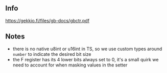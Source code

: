 ## Info

https://gekkio.fi/files/gb-docs/gbctr.pdf

## Notes

- there is no native u8int or u16int in TS, so we use custom types around `number` to indicate the desired bit size
- the F register has its 4 lower bits always set to 0, it's a small quirk we need to account for when masking values in the setter
